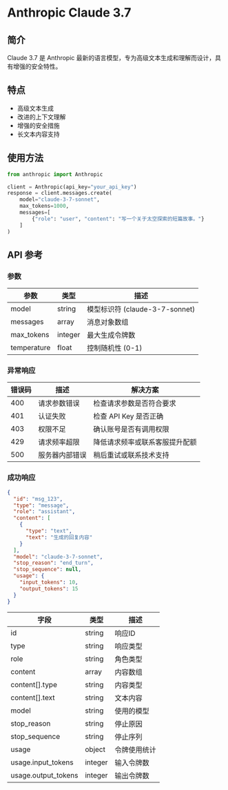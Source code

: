 # Anthropic Claude 3.7

## 简介

Claude 3.7 是 Anthropic 最新的语言模型，专为高级文本生成和理解而设计，具有增强的安全特性。

## 特点

- 高级文本生成
- 改进的上下文理解
- 增强的安全措施
- 长文本内容支持

## 使用方法

```python
from anthropic import Anthropic

client = Anthropic(api_key="your_api_key")
response = client.messages.create(
    model="claude-3-7-sonnet",
    max_tokens=1000,
    messages=[
        {"role": "user", "content": "写一个关于太空探索的短篇故事。"}
    ]
)
```

## API 参考

### 参数

| 参数 | 类型 | 描述 |
|------|------|------|
| model | string | 模型标识符 (claude-3-7-sonnet) |
| messages | array | 消息对象数组 |
| max_tokens | integer | 最大生成令牌数 |
| temperature | float | 控制随机性 (0-1) | 

### 异常响应

| 错误码 | 描述 | 解决方案 |
|--------|------|----------|
| 400 | 请求参数错误 | 检查请求参数是否符合要求 |
| 401 | 认证失败 | 检查 API Key 是否正确 |
| 403 | 权限不足 | 确认账号是否有调用权限 |
| 429 | 请求频率超限 | 降低请求频率或联系客服提升配额 |
| 500 | 服务器内部错误 | 稍后重试或联系技术支持 |

### 成功响应

```json
{
  "id": "msg_123",
  "type": "message",
  "role": "assistant",
  "content": [
    {
      "type": "text",
      "text": "生成的回复内容"
    }
  ],
  "model": "claude-3-7-sonnet",
  "stop_reason": "end_turn",
  "stop_sequence": null,
  "usage": {
    "input_tokens": 10,
    "output_tokens": 15
  }
}
```

| 字段 | 类型 | 描述 |
|------|------|------|
| id | string | 响应ID |
| type | string | 响应类型 |
| role | string | 角色类型 |
| content | array | 内容数组 |
| content[].type | string | 内容类型 |
| content[].text | string | 文本内容 |
| model | string | 使用的模型 |
| stop_reason | string | 停止原因 |
| stop_sequence | string | 停止序列 |
| usage | object | 令牌使用统计 |
| usage.input_tokens | integer | 输入令牌数 |
| usage.output_tokens | integer | 输出令牌数 | 
